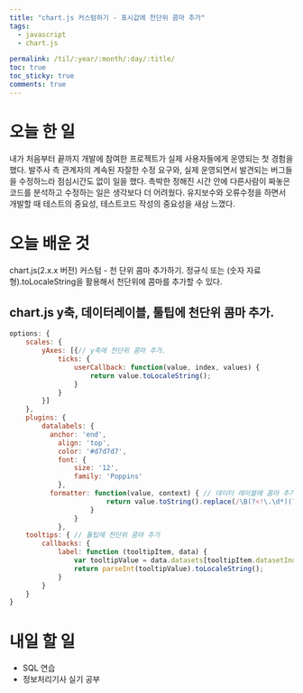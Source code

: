```yaml
---
title: "chart.js 커스텀하기 - 표시값에 천단위 콤마 추가"
tags:
  - javascript
  - chart.js

permalink: /til/:year/:month/:day/:title/
toc: true
toc_sticky: true
comments: true
---
```


# 오늘 한 일

내가 처음부터 끝까지 개발에 참여한 프로젝트가 실제 사용자들에게 운영되는 첫 경험을 했다.
발주사 측 관계자의 계속된 자잘한 수정 요구와, 실제 운영되면서 발견되는 버그들을 수정하느라 점심시간도 없이 일을 했다.
촉박한 정해진 시간 안에 다른사람이 짜놓은 코드를 분석하고 수정하는 일은 생각보다 더 어려웠다.
유지보수와 오류수정을 하면서 개발할 때 테스트의 중요성, 테스트코드 작성의 중요성을 새삼 느꼈다.

# 오늘 배운 것

chart.js(2.x.x 버전) 커스텀 - 천 단위 콤마 추가하기.
정규식 또는 (숫자 자료형).toLocaleString을 활용해서 천단위에 콤마를 추가할 수 있다.

## chart.js y축, 데이터레이블, 툴팁에 천단위 콤마 추가.
```javascript
options: {
    scales: {
        yAxes: [{// y축에 천단위 콤마 추가.
            ticks: {
                userCallback: function(value, index, values) {
                    return value.toLocaleString();
                }
            }
        }]
    },
    plugins: {
        datalabels: {
          anchor: 'end',
            align: 'top',
            color: '#d7d7d7',
            font: {
                size: '12',
                family: 'Poppins'
            },
          formatter: function(value, context) { // 데이터 레이블에 콤마 추가.(value 타입이 문자열이므로 .toLocaleString() 대신, 정규식으로 replace 해주었음)
                        return value.toString().replace(/\B(?<!\.\d*)(?=(\d{3})+(?!\d))/g, ",");
                    }
                }
            },
    tooltips: { // 툴팁에 천단위 콤마 추가
        callbacks: {
            label: function (tooltipItem, data) {
                var tooltipValue = data.datasets[tooltipItem.datasetIndex].data[tooltipItem.index];
                return parseInt(tooltipValue).toLocaleString();
            }
        }
    }
}

```

# 내일 할 일
- SQL 연습
- 정보처리기사 실기 공부
